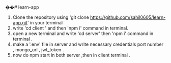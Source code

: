 ��#   l e a r n - a p p 
 
1. Clone the repository using 'git clone https://github.com/sahil0605/learn-app.git' in your terminal
2. write  'cd client ' and then 'npm i' command in terminal.
3. open a new terminal and write 'cd server' then 'npm i' command in terminal .
4. make a '.env' file in server and write necessary credentials port number , mongo_url , jwt_token .
5. now do npm start in both server ,then in client terminal .
